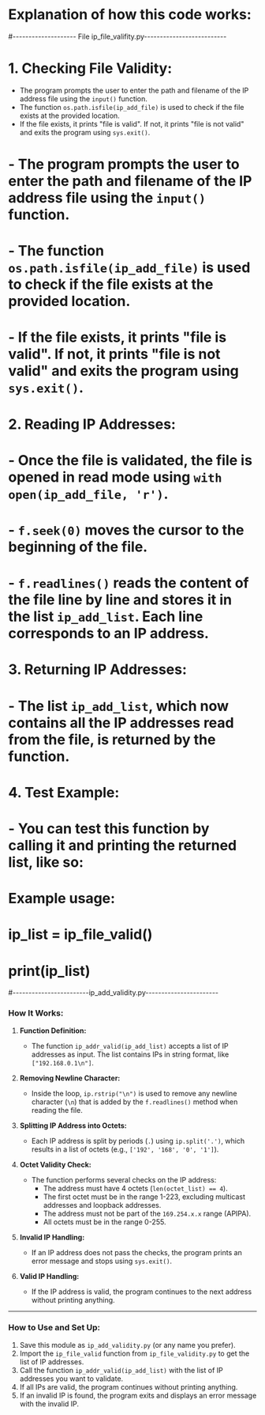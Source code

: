 # Explanation of how this code works:

#-------------------- File ip_file_valifity.py--------------------------
# 1. **Checking File Validity:**
- The program prompts the user to enter the path and filename of the IP address file using the `input()` function.
- The function `os.path.isfile(ip_add_file)` is used to check if the file exists at the provided location.
- If the file exists, it prints "file is valid". If not, it prints "file is not valid" and exits the program using `sys.exit()`.
#    - The program prompts the user to enter the path and filename of the IP address file using the `input()` function.
#    - The function `os.path.isfile(ip_add_file)` is used to check if the file exists at the provided location.
#    - If the file exists, it prints "file is valid". If not, it prints "file is not valid" and exits the program using `sys.exit()`.
#
# 2. **Reading IP Addresses:**
#    - Once the file is validated, the file is opened in read mode using `with open(ip_add_file, 'r')`.
#    - `f.seek(0)` moves the cursor to the beginning of the file.
#    - `f.readlines()` reads the content of the file line by line and stores it in the list `ip_add_list`. Each line corresponds to an IP address.
#
# 3. **Returning IP Addresses:**
#    - The list `ip_add_list`, which now contains all the IP addresses read from the file, is returned by the function.
#
# 4. **Test Example:**
#    - You can test this function by calling it and printing the returned list, like so:
#      Example usage:
#      ip_list = ip_file_valid()
#      print(ip_list)


#------------------------ip_add_validity.py-----------------------
### How It Works:

1. **Function Definition:**
   - The function `ip_addr_valid(ip_add_list)` accepts a list of IP addresses as input. The list contains IPs in string format, like `["192.168.0.1\n"]`.

2. **Removing Newline Character:**
   - Inside the loop, `ip.rstrip("\n")` is used to remove any newline character (`\n`) that is added by the `f.readlines()` method when reading the file.

3. **Splitting IP Address into Octets:**
   - Each IP address is split by periods (`.`) using `ip.split('.')`, which results in a list of octets (e.g., `['192', '168', '0', '1']`).

4. **Octet Validity Check:**
   - The function performs several checks on the IP address:
     - The address must have 4 octets (`len(octet_list) == 4`).
     - The first octet must be in the range 1-223, excluding multicast addresses and loopback addresses.
     - The address must not be part of the `169.254.x.x` range (APIPA).
     - All octets must be in the range 0-255.

5. **Invalid IP Handling:**
   - If an IP address does not pass the checks, the program prints an error message and stops using `sys.exit()`.

6. **Valid IP Handling:**
   - If the IP address is valid, the program continues to the next address without printing anything.

---

### How to Use and Set Up:

1. Save this module as `ip_add_validity.py` (or any name you prefer).
2. Import the `ip_file_valid` function from `ip_file_validity.py` to get the list of IP addresses.
3. Call the function `ip_addr_valid(ip_add_list)` with the list of IP addresses you want to validate.
4. If all IPs are valid, the program continues without printing anything.
5. If an invalid IP is found, the program exits and displays an error message with the invalid IP.

